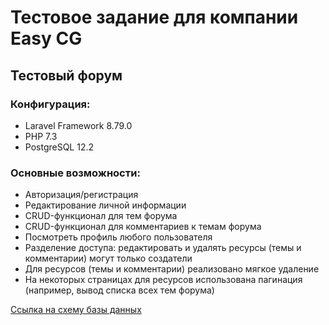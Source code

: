 # Тестовое задание для компании Easy CG
## Тестовый форум

### Конфигурация:

- Laravel Framework 8.79.0
- PHP 7.3
- PostgreSQL 12.2

### Основные возможности:

- Авторизация/регистрация
- Редактирование личной информации
- CRUD-функционал для тем форума
- CRUD-функционал для комментариев к темам форума
- Посмотреть профиль любого пользователя
- Разделение доступа: редактировать и удалять ресурсы (темы и комментарии) могут только создатели
- Для ресурсов (темы и комментарии) реализовано мягкое удаление
- На некоторых страницаx для ресурсов использована пагинация (например, вывод списка всех тем форума)

[Ссылка на схему базы данных](https://drive.google.com/file/d/1tZiRMLbBlLrRlssEPiZXnKcElP2UR6dF/view?usp=sharing)
